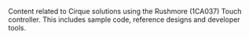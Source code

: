 Content related to Cirque solutions using the Rushmore (1CA037) Touch controller. This includes sample code, reference designs and developer tools.
